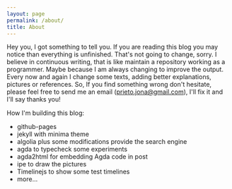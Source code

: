 ```yaml
---
layout: page
permalink: /about/
title: About
---
```


Hey you, I got something to tell you.
If you are reading this blog you may
notice than everything is unfinished.
That's not going to change, sorry.
I believe in continuous writing, that
is like maintain a repository working
as a programmer. Maybe because I am
always changing to improve the output.
Every now and again I change some texts,
adding better explanations, pictures or
references. So, If you find something
wrong don't hesitate, please feel free
to send me an email (prieto.jona@gmail.com),
I'll fix it and I'll say thanks you!


How I'm building this blog:

- github-pages
- jekyll with minima theme
- algolia plus some modifications provide the search engine
- agda to typecheck some experiments
- agda2html for embedding Agda code in post
- ipe to draw the pictures
- Timelinejs to show some test timelines
- more...

